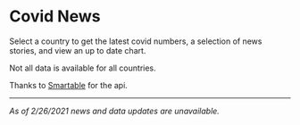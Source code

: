 # Covid News

Select a country to get the latest covid numbers, a selection of news stories, and view an up to date chart. 

Not all data is available for all countries.

Thanks to [Smartable](https://rapidapi.com/SmartableAI/api/coronavirus-smartable) for the api.

---

*As of 2/26/2021 news and data updates are unavailable.*